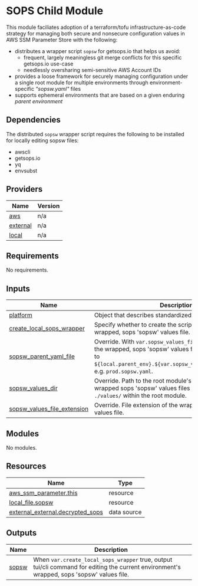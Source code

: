 # SOPS Child Module

This module faciliates adoption of a terraform/tofu infrastructure-as-code strategy for managing both secure and nonsecure configuration values in AWS SSM Parameter Store with the following:
* distributes a wrapper script `sopsw` for getsops.io that helps us avoid:
  * frequent, largely meaningless git merge conflicts for this specific getsops.io use-case
  * needlessly oversharing semi-sensitive AWS Account IDs
* provides a loose framework for securely managing configuration under a single root module for multiple environments through environment-specific _"sopsw.yaml"_ files
* supports ephemeral environments that are based on a given enduring _parent environment_

## Dependencies
The distributed `sopsw` wrapper script requires the following to be installed for locally editing sopsw files:
* awscli
* getsops.io
* yq
* envsubst

<!-- TODO: Write standards, examples, etc for usage of this module -->

<!-- BEGIN_TF_DOCS -->
<!--WARNING: GENERATED CONTENT with terraform-docs, e.g.
     'terraform-docs --config "$(git rev-parse --show-toplevel)/.terraform-docs.yml" .'
     Manually updating sections between TF_DOCS tags may be overwritten.
     See https://terraform-docs.io/user-guide/configuration/ for more information.
-->
## Providers

| Name | Version |
|------|---------|
| <a name="provider_aws"></a> [aws](#provider\_aws) | n/a |
| <a name="provider_external"></a> [external](#provider\_external) | n/a |
| <a name="provider_local"></a> [local](#provider\_local) | n/a |

<!--WARNING: GENERATED CONTENT with terraform-docs, e.g.
     'terraform-docs --config "$(git rev-parse --show-toplevel)/.terraform-docs.yml" .'
     Manually updating sections between TF_DOCS tags may be overwritten.
     See https://terraform-docs.io/user-guide/configuration/ for more information.
-->
## Requirements

No requirements.

<!--WARNING: GENERATED CONTENT with terraform-docs, e.g.
     'terraform-docs --config "$(git rev-parse --show-toplevel)/.terraform-docs.yml" .'
     Manually updating sections between TF_DOCS tags may be overwritten.
     See https://terraform-docs.io/user-guide/configuration/ for more information.
-->
## Inputs

| Name | Description | Type | Default | Required |
|------|-------------|------|---------|:--------:|
| <a name="input_platform"></a> [platform](#input\_platform) | Object that describes standardized platform values. | `any` | n/a | yes |
| <a name="input_create_local_sops_wrapper"></a> [create\_local\_sops\_wrapper](#input\_create\_local\_sops\_wrapper) | Specify whether to create the script for localling editing the wrapped, sops 'sopsw' values file. | `string` | `true` | no |
| <a name="input_sopsw_parent_yaml_file"></a> [sopsw\_parent\_yaml\_file](#input\_sopsw\_parent\_yaml\_file) | Override. With `var.sopsw_values_file_extension`, specifies the wrapped, sops 'sopsw' values file base name. Defaults to `${local.parent_env}.${var.sopsw_values_file_extension}`, e.g. `prod.sopsw.yaml`. | `string` | `null` | no |
| <a name="input_sopsw_values_dir"></a> [sopsw\_values\_dir](#input\_sopsw\_values\_dir) | Override. Path to the root module's directory where the wrapped sops 'sopsw' values files directory. Defaults to `./values/` within the root module. | `string` | `null` | no |
| <a name="input_sopsw_values_file_extension"></a> [sopsw\_values\_file\_extension](#input\_sopsw\_values\_file\_extension) | Override. File extension of the wrapped sops 'sopsw' values file. | `string` | `"sopsw.yaml"` | no |

<!--WARNING: GENERATED CONTENT with terraform-docs, e.g.
     'terraform-docs --config "$(git rev-parse --show-toplevel)/.terraform-docs.yml" .'
     Manually updating sections between TF_DOCS tags may be overwritten.
     See https://terraform-docs.io/user-guide/configuration/ for more information.
-->
## Modules

No modules.

<!--WARNING: GENERATED CONTENT with terraform-docs, e.g.
     'terraform-docs --config "$(git rev-parse --show-toplevel)/.terraform-docs.yml" .'
     Manually updating sections between TF_DOCS tags may be overwritten.
     See https://terraform-docs.io/user-guide/configuration/ for more information.
-->
## Resources

| Name | Type |
|------|------|
| [aws_ssm_parameter.this](https://registry.terraform.io/providers/hashicorp/aws/latest/docs/resources/ssm_parameter) | resource |
| [local_file.sopsw](https://registry.terraform.io/providers/hashicorp/local/latest/docs/resources/file) | resource |
| [external_external.decrypted_sops](https://registry.terraform.io/providers/hashicorp/external/latest/docs/data-sources/external) | data source |

<!--WARNING: GENERATED CONTENT with terraform-docs, e.g.
     'terraform-docs --config "$(git rev-parse --show-toplevel)/.terraform-docs.yml" .'
     Manually updating sections between TF_DOCS tags may be overwritten.
     See https://terraform-docs.io/user-guide/configuration/ for more information.
-->
## Outputs

| Name | Description |
|------|-------------|
| <a name="output_sopsw"></a> [sopsw](#output\_sopsw) | When `var.create_local_sops_wrapper` true, output tui/cli command for editing the current environment's wrapped, sops 'sopsw' values file. |
<!-- END_TF_DOCS -->
